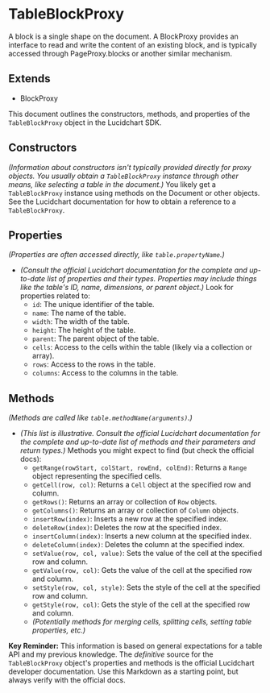 # TableBlockProxy

A block is a single shape on the document. A BlockProxy provides an interface to
read and write the content of an existing block, and is typically accessed through
PageProxy.blocks or another similar mechanism.

## Extends
- BlockProxy

This document outlines the constructors, methods, and properties of the `TableBlockProxy` object in the Lucidchart SDK.  

## Constructors

_(Information about constructors isn't typically provided directly for proxy objects.  You usually obtain a `TableBlockProxy` instance through other means, like selecting a table in the document.)_  You likely get a `TableBlockProxy` instance using methods on the Document or other objects.  See the Lucidchart documentation for how to obtain a reference to a `TableBlockProxy`.

## Properties

_(Properties are often accessed directly, like `table.propertyName`.)_

*   _(Consult the official Lucidchart documentation for the complete and up-to-date list of properties and their types.  Properties may include things like the table's ID, name, dimensions, or parent object.)_  Look for properties related to:
    *   `id`: The unique identifier of the table.
    *   `name`: The name of the table.
    *   `width`: The width of the table.
    *   `height`: The height of the table.
    *   `parent`: The parent object of the table.
    *   `cells`: Access to the cells within the table (likely via a collection or array).
    *   `rows`: Access to the rows in the table.
    *   `columns`: Access to the columns in the table.

## Methods

_(Methods are called like `table.methodName(arguments)`.)_

*   _(This list is illustrative.  Consult the official Lucidchart documentation for the complete and up-to-date list of methods and their parameters and return types.)_  Methods you might expect to find (but check the official docs):
    *   `getRange(rowStart, colStart, rowEnd, colEnd)`: Returns a `Range` object representing the specified cells.
    *   `getCell(row, col)`: Returns a `Cell` object at the specified row and column.
    *   `getRows()`: Returns an array or collection of `Row` objects.
    *   `getColumns()`: Returns an array or collection of `Column` objects.
    *   `insertRow(index)`: Inserts a new row at the specified index.
    *   `deleteRow(index)`: Deletes the row at the specified index.
    *   `insertColumn(index)`: Inserts a new column at the specified index.
    *   `deleteColumn(index)`: Deletes the column at the specified index.
    *   `setValue(row, col, value)`: Sets the value of the cell at the specified row and column.
    *   `getValue(row, col)`: Gets the value of the cell at the specified row and column.
    *   `setStyle(row, col, style)`: Sets the style of the cell at the specified row and column.
    *   `getStyle(row, col)`: Gets the style of the cell at the specified row and column.
    *   _(Potentially methods for merging cells, splitting cells, setting table properties, etc.)_

**Key Reminder:** This information is based on general expectations for a table API and my previous knowledge.  The *definitive* source for the `TableBlockProxy` object's properties and methods is the official Lucidchart developer documentation.  Use this Markdown as a starting point, but always verify with the official docs.
